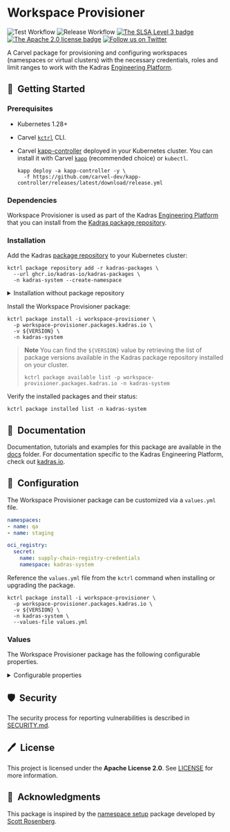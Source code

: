 # Workspace Provisioner

![Test Workflow](https://github.com/kadras-io/workspace-provisioner/actions/workflows/test.yml/badge.svg)
![Release Workflow](https://github.com/kadras-io/workspace-provisioner/actions/workflows/release.yml/badge.svg)
[![The SLSA Level 3 badge](https://slsa.dev/images/gh-badge-level3.svg)](https://slsa.dev/spec/v1.0/levels)
[![The Apache 2.0 license badge](https://img.shields.io/badge/License-Apache_2.0-blue.svg)](https://opensource.org/licenses/Apache-2.0)
[![Follow us on Twitter](https://img.shields.io/static/v1?label=Twitter&message=Follow&color=1DA1F2)](https://twitter.com/kadrasIO)

A Carvel package for provisioning and configuring workspaces (namespaces or virtual clusters) with the necessary credentials, roles and limit ranges to work with the Kadras [Engineering Platform](https://github.com/kadras-io/engineering-platform).

## 🚀&nbsp; Getting Started

### Prerequisites

* Kubernetes 1.28+
* Carvel [`kctrl`](https://carvel.dev/kapp-controller/docs/latest/install/#installing-kapp-controller-cli-kctrl) CLI.
* Carvel [kapp-controller](https://carvel.dev/kapp-controller) deployed in your Kubernetes cluster. You can install it with Carvel [`kapp`](https://carvel.dev/kapp/docs/latest/install) (recommended choice) or `kubectl`.

  ```shell
  kapp deploy -a kapp-controller -y \
    -f https://github.com/carvel-dev/kapp-controller/releases/latest/download/release.yml
  ```

### Dependencies

Workspace Provisioner is used as part of the Kadras [Engineering Platform](https://github.com/kadras-io/engineering-platform) that you can install from the [Kadras package repository](https://github.com/kadras-io/kadras-packages).

### Installation

Add the Kadras [package repository](https://github.com/kadras-io/kadras-packages) to your Kubernetes cluster:

  ```shell
  kctrl package repository add -r kadras-packages \
    --url ghcr.io/kadras-io/kadras-packages \
    -n kadras-system --create-namespace
  ```

<details><summary>Installation without package repository</summary>
The recommended way of installing the Workspace Provisioner package is via the Kadras <a href="https://github.com/kadras-io/kadras-packages">package repository</a>. If you prefer not using the repository, you can add the package definition directly using <a href="https://carvel.dev/kapp/docs/latest/install"><code>kapp</code></a> or <code>kubectl</code>.

  ```shell
  kubectl create namespace kadras-system
  kapp deploy -a workspace-provisioner-package -n kadras-system -y \
    -f https://github.com/kadras-io/workspace-provisioner/releases/latest/download/metadata.yml \
    -f https://github.com/kadras-io/workspace-provisioner/releases/latest/download/package.yml
  ```
</details>

Install the Workspace Provisioner package:

  ```shell
  kctrl package install -i workspace-provisioner \
    -p workspace-provisioner.packages.kadras.io \
    -v ${VERSION} \
    -n kadras-system
  ```

> **Note**
> You can find the `${VERSION}` value by retrieving the list of package versions available in the Kadras package repository installed on your cluster.
> 
>   ```shell
>   kctrl package available list -p workspace-provisioner.packages.kadras.io -n kadras-system
>   ```

Verify the installed packages and their status:

  ```shell
  kctrl package installed list -n kadras-system
  ```

## 📙&nbsp; Documentation

Documentation, tutorials and examples for this package are available in the [docs](docs) folder.
For documentation specific to the Kadras Engineering Platform, check out [kadras.io](https://kadras.io).

## 🎯&nbsp; Configuration

The Workspace Provisioner package can be customized via a `values.yml` file.

  ```yaml
  namespaces:
  - name: qa
  - name: staging

  oci_registry:
    secret:
      name: supply-chain-registry-credentials
      namespace: kadras-system
  ```

Reference the `values.yml` file from the `kctrl` command when installing or upgrading the package.

  ```shell
  kctrl package install -i workspace-provisioner \
    -p workspace-provisioner.packages.kadras.io \
    -v ${VERSION} \
    -n kadras-system \
    --values-file values.yml
  ```

### Values

The Workspace Provisioner package has the following configurable properties.

<details><summary>Configurable properties</summary>

| Config | Default | Description |
|-------|-------------------|-------------|
| `namespaces` | `[]` | Configuration for the namespaces the platform will provision and manage. |
| `service_account` | `supply-chain` | The `ServiceAccount` to be configured with credentials and roles in each workspace. |
| `oci_registry.secret.name` | `""` | The name of the Secret holding the credentials to access the OCI registry. |
| `oci_registry.secret.namespace` | `""` | The namespace of the Secret holding the credentials to access the OCI registry. |
| `cosign.secret.name` | `""` | The name of the Secret holding the Cosign key pair. |
| `cosign.secret.namespace` | `""` | The namespace of the Secret holding the Cosign key pair. |
| `git.server` | `https://github.com` | The Git server hosting the Git repositories used by the platform. |
| `git.secret.name` | `""` | The name of the Secret holding the Git credentials. |
| `git.secret.namespace` | `""` | The namespace of the Secret holding the Git credentials. |

</details>

## 🛡️&nbsp; Security

The security process for reporting vulnerabilities is described in [SECURITY.md](SECURITY.md).

## 🖊️&nbsp; License

This project is licensed under the **Apache License 2.0**. See [LICENSE](LICENSE) for more information.

## 🙏&nbsp; Acknowledgments

This package is inspired by the [namespace setup](https://github.com/vrabbi/tap-oss/tree/main/packages/dev-ns-preperation) package developed by [Scott Rosenberg](https://vrabbi.cloud).
